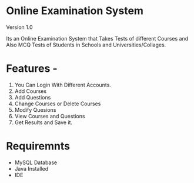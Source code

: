 # Online Examination System 

Version 1.0 

Its an Online Examination System that Takes Tests of different Courses and Also MCQ Tests of Students in Schools and Universities/Collages.

# Features -
1. You Can Login With Different Accounts.
2. Add Courses
3. Add Questions
4. Change Courses or Delete Courses
5. Modify Quesions
6. View Courses and Questions
7. Get Results and Save it.

# Requiremnts
- MySQL Database
- Java Installed
- IDE 

